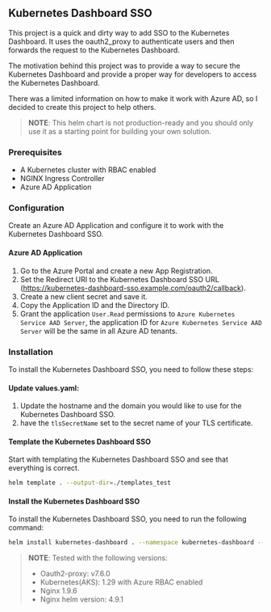 ## Kubernetes Dashboard SSO

This project is a quick and dirty way to add SSO to the Kubernetes Dashboard. It uses the oauth2_proxy to authenticate users and then forwards the request to the Kubernetes Dashboard.

The motivation behind this project was to provide a way to secure the Kubernetes Dashboard and provide a proper way for developers to access the Kubernetes Dashboard.

There was a limited information on how to make it work with Azure AD, so I decided to create this project to help others.

>**NOTE**: This helm chart is not production-ready and you should only use it as a starting point for building your own solution.

### Prerequisites

- A Kubernetes cluster with RBAC enabled
- NGINX Ingress Controller
- Azure AD Application

### Configuration

Create an Azure AD Application and configure it to work with the Kubernetes Dashboard SSO.

#### Azure AD Application

1. Go to the Azure Portal and create a new App Registration.
2. Set the Redirect URI to the Kubernetes Dashboard SSO URL (https://kubernetes-dashboard-sso.example.com/oauth2/callback).
3. Create a new client secret and save it.
4. Copy the Application ID and the Directory ID.
5. Grant the application `User.Read` permissions to `Azure Kubernetes Service AAD Server`, the application ID for `Azure Kubernetes Service AAD Server` will be the same in all Azure AD tenants.

### Installation

To install the Kubernetes Dashboard SSO, you need to follow these steps:

#### Update values.yaml:

1. Update the hostname and the domain you would like to use for the Kubernetes Dashboard SSO.
2. have the `tlsSecretName` set to the secret name of your TLS certificate.

#### Template the Kubernetes Dashboard SSO

Start with templating the Kubernetes Dashboard SSO and see that everything is correct.
```bash
helm template . --output-dir=./templates_test
```

#### Install the Kubernetes Dashboard SSO
To install the Kubernetes Dashboard SSO, you need to run the following command:
```bash
helm install kubernetes-dashboard . --namespace kubernetes-dashboard --create-namespace
```


>**NOTE**: Tested with the following versions:
>- Oauth2-proxy: v7.6.0
>- Kubernetes(AKS): 1.29 with Azure RBAC enabled
>- Nginx 1.9.6
>- Nginx helm version: 4.9.1
